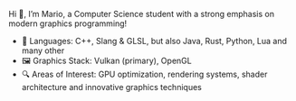 Hi 👋, 
I’m Mario, a Computer Science student with a strong emphasis on modern graphics programming!
  
- 🔧 Languages: C++, Slang & GLSL, but also Java, Rust, Python, Lua and many other
- 🖼️ Graphics Stack: Vulkan (primary), OpenGL
- 🔍 Areas of Interest: GPU optimization, rendering systems, shader architecture and innovative graphics techniques

<!---- 💞️ I’m looking to collaborate on ...
<!--- 📫 How to reach me ...

<!---
Eldorintv/Eldorintv is a ✨ special ✨ repository because its `README.md` (this file) appears on your GitHub profile.
You can click the Preview link to take a look at your changes.
--->
